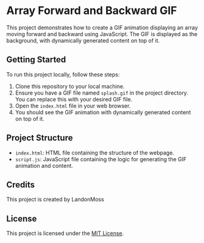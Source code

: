 # Array Forward and Backward GIF

This project demonstrates how to create a GIF animation displaying an array moving forward and backward using JavaScript. The GIF is displayed as the background, with dynamically generated content on top of it.

## Getting Started

To run this project locally, follow these steps:

1. Clone this repository to your local machine.
2. Ensure you have a GIF file named `splash.gif` in the project directory. You can replace this with your desired GIF file.
3. Open the `index.html` file in your web browser.
4. You should see the GIF animation with dynamically generated content on top of it.

## Project Structure

- `index.html`: HTML file containing the structure of the webpage.
- `script.js`: JavaScript file containing the logic for generating the GIF animation and content.

## Credits

This project is created by LandonMoss

## License

This project is licensed under the [MIT License](LICENSE).
